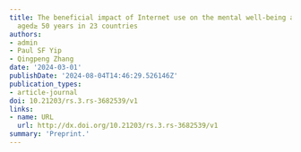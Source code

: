```yaml
---
title: The beneficial impact of Internet use on the mental well-being among adults
  aged≥ 50 years in 23 countries
authors:
- admin
- Paul SF Yip
- Qingpeng Zhang
date: '2024-03-01'
publishDate: '2024-08-04T14:46:29.526146Z'
publication_types:
- article-journal
doi: 10.21203/rs.3.rs-3682539/v1
links:
- name: URL
  url: http://dx.doi.org/10.21203/rs.3.rs-3682539/v1
summary: 'Preprint.'
---
```

